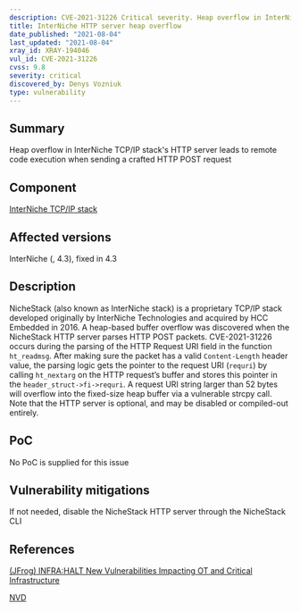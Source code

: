 ```yaml
---
description: CVE-2021-31226 Critical severity. Heap overflow in InterNiche TCP/IP stack's HTTP server leads to remote code execution when sending a crafted HTTP POST request
title: InterNiche HTTP server heap overflow
date_published: "2021-08-04"
last_updated: "2021-08-04"
xray_id: XRAY-194046
vul_id: CVE-2021-31226
cvss: 9.8
severity: critical
discovered_by: Denys Vozniuk
type: vulnerability
---
```

## Summary
Heap overflow in InterNiche TCP/IP stack's HTTP server leads to remote code execution when sending a crafted HTTP POST request

## Component

[InterNiche TCP/IP stack](https://www.hcc-embedded.com/products/networking/tcpip-applications)

## Affected versions

InterNiche (, 4.3), fixed in 4.3

## Description

NicheStack (also known as InterNiche stack) is a proprietary TCP/IP stack developed originally by InterNiche Technologies and acquired by HCC Embedded in 2016. A heap-based buffer overflow was discovered when the NicheStack HTTP server parses HTTP POST packets. CVE-2021-31226 occurs during the parsing of the HTTP Request URI field in the function `ht_readmsg`. After making sure the packet has a valid `Content-Length` header value, the parsing logic gets the pointer to the request URI (`requri`) by calling `ht_nextarg` on the HTTP request’s buffer and stores this pointer in the `header_struct->fi->requri`. A request URI string larger than 52 bytes will overflow into the fixed-size heap buffer via a vulnerable strcpy call. Note that the HTTP server is optional, and may be disabled or compiled-out entirely.

## PoC

No PoC is supplied for this issue

## Vulnerability mitigations

If not needed, disable the NicheStack HTTP server through the NicheStack CLI

## References

[(JFrog) INFRA:HALT New Vulnerabilities Impacting OT and Critical Infrastructure](https://jfrog.com/blog/infrahalt-14-new-security-vulnerabilities-found-in-nichestack/)

[NVD](https://nvd.nist.gov/vuln/detail/CVE-2021-31226)